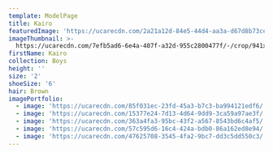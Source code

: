 ```yaml
---
template: ModelPage
title: Kairo
featuredImage: 'https://ucarecdn.com/2a21a12d-84e5-44d4-aa3a-d67d8b73ce8a/'
imageThumbnail: >-
  https://ucarecdn.com/7efb5ad6-6e4a-407f-a32d-955c2800477f/-/crop/941x1127/469,343/-/preview/
firstName: Kairo
collection: Boys
height: ''
size: '2'
shoeSize: '6'
hair: Brown
imagePortfolio:
  - image: 'https://ucarecdn.com/85f031ec-23fd-45a3-b7c3-ba994121edf6/'
  - image: 'https://ucarecdn.com/15377e24-7d13-4d64-9dd9-3ca59a97ae3f/'
  - image: 'https://ucarecdn.com/363a4fa3-95bc-43f2-a567-8543bd6c4af5/'
  - image: 'https://ucarecdn.com/57c595d6-16c4-424a-bdb0-86a162ed8e94/'
  - image: 'https://ucarecdn.com/47625708-3545-4fa2-9bc7-dd3c5dd550c3/'
---
```


